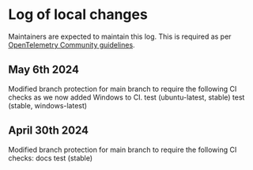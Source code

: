 # Log of local changes

Maintainers are expected to maintain this log. This is required as per
[OpenTelemetry Community
guidelines](https://github.com/open-telemetry/community/blob/main/docs/how-to-configure-new-repository.md#collaborators-and-teams).

## May 6th 2024

Modified branch protection for main branch to require the following CI checks as
we now added Windows to CI.
test (ubuntu-latest, stable)
test (stable, windows-latest)

## April 30th 2024

Modified branch protection for main branch to require the following CI checks:
docs
test (stable)
